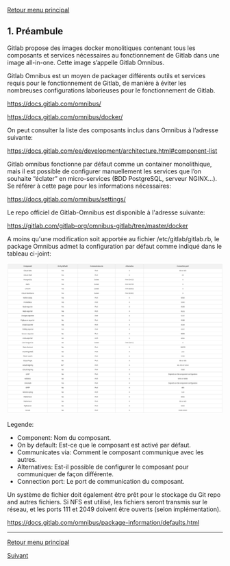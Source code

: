 [Retour menu principal](../README.md)

## 1. Préambule

Gitlab propose des images docker monolitiques contenant tous les composants et services nécessaires au fonctionnement de Gitlab dans une image all-in-one. Cette image s’appelle Gitlab Omnibus. 

Gitlab Omnibus est un moyen de packager différents outils et services requis pour le fonctionnement de Gitlab, de manière à éviter les nombreuses configurations laborieuses pour le fonctionnement de Gitlab. 

https://docs.gitlab.com/omnibus/ 

https://docs.gitlab.com/omnibus/docker/ 

On peut consulter la liste des composants inclus dans Omnibus à l’adresse suivante: 

https://docs.gitlab.com/ee/development/architecture.html#component-list 

Gitlab omnibus fonctionne par défaut comme un container monolithique, mais il est possible de configurer manuellement les services que l’on souhaite “éclater” en micro-services (BDD PostgreSQL, serveur NGINX...).  Se référer à cette page pour les informations nécessaires: 

https://docs.gitlab.com/omnibus/settings/ 

Le repo officiel de Gitlab-Omnibus est disponible à l'adresse suivante:

https://gitlab.com/gitlab-org/omnibus-gitlab/tree/master/docker

A moins qu'une modification soit apportée au fichier /etc/gitlab/gitlab.rb, le package Omnibus admet la configuration par défaut comme indiqué dans le tableau ci-joint:

![](../pictures/default-services.png)

Legende:

- Component:          Nom du composant.
- On by default:      Est-ce que le composant est activé par défaut.
- Communicates via:   Comment le composant communique avec les autres.
- Alternatives:       Est-il possible de configurer le composant pour communiquer de façon différente.
- Connection port:    Le port de communication du composant.

Un système de fichier doit également être prêt pour le stockage du Git repo and autres fichiers. 
Si NFS est utilisé, les fichiers seront transmis sur le réseau, et les ports 111 et 2049 doivent être ouverts (selon implémentation).

https://docs.gitlab.com/omnibus/package-information/defaults.html

---------------------------------------------------------------------------------------------------------------------------------

[Retour menu principal](../README.md)

[Suivant](02-Installation-de-base.md)

